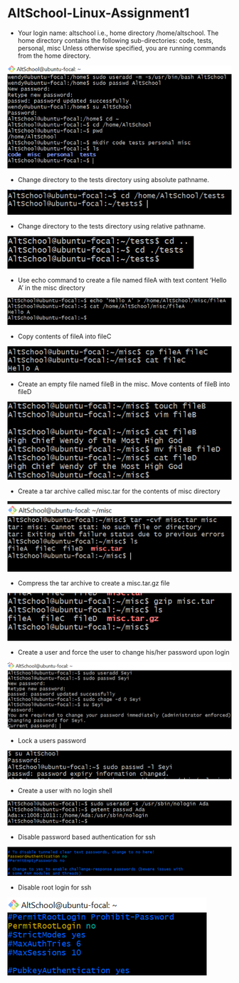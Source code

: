 # AltSchool-Linux-Assignment1

* Your login name: altschool i.e., home directory /home/altschool. The home directory contains the following sub-directories: code, tests, personal, misc Unless otherwise specified, you are running commands from the home directory.
  
![login name: AltSchool with home directory and sub-directory](/images/LoginName.png)

* Change directory to the tests directory using absolute pathname.
  
![Absolute Pathname](/images/AbsolutePathname.png)

* Change directory to the tests directory using relative pathname.
  
![Relative Pathname](/images/RelativePathname.png)

* Use echo command to create a file named fileA with text content ‘Hello A’ in the misc directory
  
![Create file using echo command](/images/EchoCommand.png)

* Copy contents of fileA into fileC

![Copy Contents of FileA To FileC](/images/CopyContentofFileAToFileC.png)


* Create an empty file named fileB in the misc. Move contents of fileB into fileD

![Create FileB and Move contents to FileD](/images/CreateAndMoveFileBToFileD.png)

* Create a tar archive called misc.tar for the contents of misc directory

![Tar Archive File](/images/TarArchive.png)

* Compress the tar archive to create a misc.tar.gz file

![Compress Tar Archive File](/images/CompressTarArchive.png)

* Create a user and force the user to change his/her password upon login

![Create User and Force User to Change Password Upon Login](/images/ForceUserToChangePasswdUponLogin.png)

* Lock a users password

![LockUserPassword](/images/LockUserPassword.png)

* Create a user with no login shell

![NoLoginUser](/images/NoLoginUser.png)

* Disable password based authentication for ssh

![DisablePasswordForSSH](/images/DisablePasswordForSSh.png)

* Disable root login for ssh

![DisableRootLoginForSSH](/images/DisableRootLoginForSSH.png)
